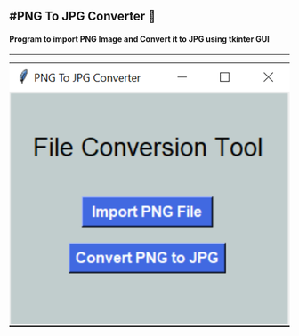 #PNG To JPG Converter :high_brightness:
---
#### Program to import PNG Image and Convert it to JPG using tkinter GUI
---
<div>
  <img src="CNV.png" width="660">
</div>